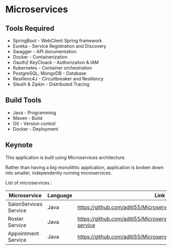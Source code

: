 # Microservices

## Tools Required 
- SpringBoot - WebClient Spring framework
- Eureka - Service Registration and Discovery
- Swagger - API documentation
- Docker - Containerization
- Oauth2 KeyCloack - Authorization & IAM
- Kubernetes - Container orchestration
- PostgreSQL, MongoDB - Database
- Resilienc4J - Circuitbreaker and Resiliency
- Sleuth & Zipkin - Distributed Tracing
  

## Build Tools
- Java - Programming
- Maven - Build
- Git - Version control
- Docker - Deployment

## Keynote

This application is built using Microservices architecture.

Rather than having a big monolithic application, application is broken down into smaller, independently running microservices.

List of microservices : 

| Microservice           | Language      | Link                                                               |
| -------------          | ------------- | -------------------------------------------------------------------| 
| SalonServices Service  |   Java        |https://github.com/aditi55/Microservices/tree/branch1/salonservice  |
| Roster Service         |   Java        |https://github.com/aditi55/Microservices/tree/branch1/roster-service|
| Appointment Service    |   Java        |https://github.com/aditi55/Microservices/tree/branch1/appointment   |
